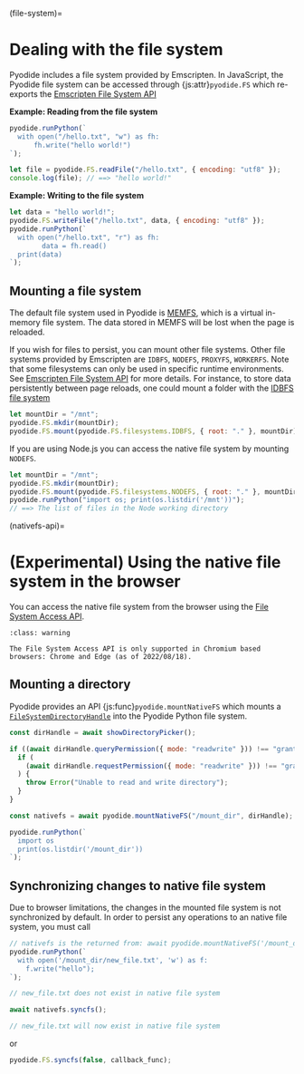 (file-system)=

# Dealing with the file system

Pyodide includes a file system provided by Emscripten. In JavaScript, the
Pyodide file system can be accessed through {js:attr}`pyodide.FS` which re-exports
the [Emscripten File System
API](https://emscripten.org/docs/api_reference/Filesystem-API.html#filesystem-api)

**Example: Reading from the file system**

```js
pyodide.runPython(`
  with open("/hello.txt", "w") as fh:
      fh.write("hello world!")
`);

let file = pyodide.FS.readFile("/hello.txt", { encoding: "utf8" });
console.log(file); // ==> "hello world!"
```

**Example: Writing to the file system**

```js
let data = "hello world!";
pyodide.FS.writeFile("/hello.txt", data, { encoding: "utf8" });
pyodide.runPython(`
  with open("/hello.txt", "r") as fh:
        data = fh.read()
  print(data)
`);
```

## Mounting a file system

The default file system used in Pyodide is [MEMFS](https://emscripten.org/docs/api_reference/Filesystem-API.html#memfs),
which is a virtual in-memory file system. The data stored in MEMFS will be lost when the page is reloaded.

If you wish for files to persist, you can mount other file systems.
Other file systems provided by Emscripten are `IDBFS`, `NODEFS`, `PROXYFS`, `WORKERFS`.
Note that some filesystems can only be used in specific runtime environments.
See [Emscripten File System API](https://emscripten.org/docs/api_reference/Filesystem-API.html#filesystem-api) for more details.
For instance, to store data persistently between page reloads, one could mount
a folder with the
[IDBFS file system](https://emscripten.org/docs/api_reference/Filesystem-API.html#filesystem-api-idbfs)

```js
let mountDir = "/mnt";
pyodide.FS.mkdir(mountDir);
pyodide.FS.mount(pyodide.FS.filesystems.IDBFS, { root: "." }, mountDir);
```

If you are using Node.js you can access the native file system by mounting `NODEFS`.

```js
let mountDir = "/mnt";
pyodide.FS.mkdir(mountDir);
pyodide.FS.mount(pyodide.FS.filesystems.NODEFS, { root: "." }, mountDir);
pyodide.runPython("import os; print(os.listdir('/mnt'))");
// ==> The list of files in the Node working directory
```

(nativefs-api)=

# (Experimental) Using the native file system in the browser

You can access the native file system from the browser using the
[File System Access API](https://developer.mozilla.org/en-US/docs/Web/API/File_System_Access_API).

```{admonition} This is experimental
:class: warning

The File System Access API is only supported in Chromium based browsers: Chrome and Edge (as of 2022/08/18).
```

## Mounting a directory

Pyodide provides an API {js:func}`pyodide.mountNativeFS` which mounts a
[`FileSystemDirectoryHandle`](https://developer.mozilla.org/en-US/docs/Web/API/FileSystemDirectoryHandle)
into the Pyodide Python file system.

```js
const dirHandle = await showDirectoryPicker();

if ((await dirHandle.queryPermission({ mode: "readwrite" })) !== "granted") {
  if (
    (await dirHandle.requestPermission({ mode: "readwrite" })) !== "granted"
  ) {
    throw Error("Unable to read and write directory");
  }
}

const nativefs = await pyodide.mountNativeFS("/mount_dir", dirHandle);

pyodide.runPython(`
  import os
  print(os.listdir('/mount_dir'))
`);
```

## Synchronizing changes to native file system

Due to browser limitations, the changes in the mounted file system
is not synchronized by default. In order to persist any operations
to an native file system, you must call

```js
// nativefs is the returned from: await pyodide.mountNativeFS('/mount_dir', dirHandle)
pyodide.runPython(`
  with open('/mount_dir/new_file.txt', 'w') as f:
    f.write("hello");
`);

// new_file.txt does not exist in native file system

await nativefs.syncfs();

// new_file.txt will now exist in native file system
```

or

```js
pyodide.FS.syncfs(false, callback_func);
```
